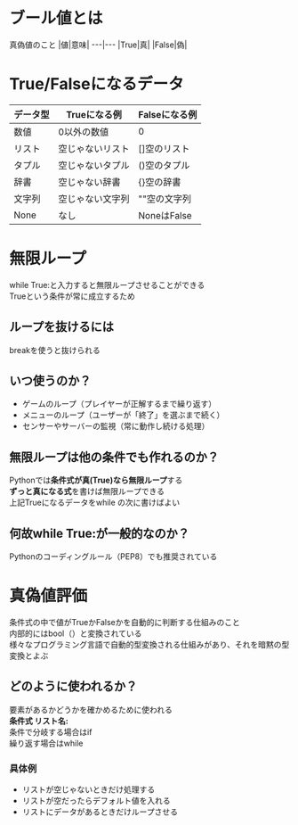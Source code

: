 # ブール値とは  
真偽値のこと
|値|意味|
---|---
|True|真|
|False|偽|



# True/Falseになるデータ 
|データ型|Trueになる例|Falseになる例|
---|---|---|
|数値|0以外の数値|0
|リスト|空じゃないリスト|[]空のリスト|
|タプル|空じゃないタプル|()空のタプル|
|辞書|空じゃない辞書|{}空の辞書|
|文字列|空じゃない文字列|""空の文字列|
|None|なし|NoneはFalse|



# 無限ループ 
while True:と入力すると無限ループさせることができる  
Trueという条件が常に成立するため
## ループを抜けるには 
breakを使うと抜けられる
## いつ使うのか？ 
- ゲームのループ（プレイヤーが正解するまで繰り返す）  
- メニューのループ（ユーザーが「終了」を選ぶまで続く）  
- センサーやサーバーの監視（常に動作し続ける処理）  
## 無限ループは他の条件でも作れるのか？ 
Pythonでは**条件式が真(True)なら無限ループ**する  
**ずっと真になる式**を書けば無限ループできる  
上記Trueになるデータをwhile の次に書けばよい  
## 何故while True:が一般的なのか？ 
Pythonのコーディングルール（PEP8）でも推奨されている 



# 真偽値評価 
条件式の中で値がTrueかFalseかを自動的に判断する仕組みのこと  
内部的にはbool（）と変換されている  
様々なプログラミング言語で自動的型変換される仕組みがあり、それを暗黙の型変換とよぶ  
## どのように使われるか？ 
要素があるかどうかを確かめるために使われる  
**条件式 リスト名:**  
条件で分岐する場合はif  
繰り返す場合はwhile  
### 具体例 
- リストが空じゃないときだけ処理する  
- リストが空だったらデフォルト値を入れる  
- リストにデータがあるときだけループさせる  
